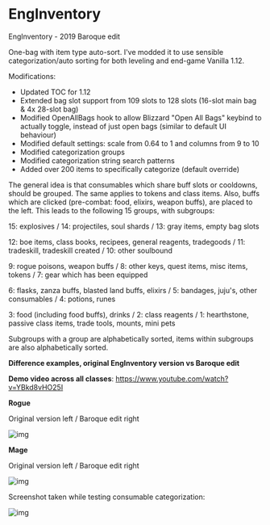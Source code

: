 # EngInventory
EngInventory - 2019 Baroque edit

One-bag with item type auto-sort. I've modded it to use sensible categorization/auto sorting for both leveling and end-game Vanilla 1.12. 

Modifications:

- Updated TOC for 1.12
- Extended bag slot support from 109 slots to 128 slots (16-slot main bag & 4x 28-slot bag)
- Modified OpenAllBags hook to allow Blizzard "Open All Bags" keybind to actually toggle,
  instead of just open bags (similar to default UI behaviour)
- Modified default settings: scale from 0.64 to 1 and columns from 9 to 10
- Modified categorization groups
- Modified categorization string search patterns
- Added over 200 items to specifically categorize (default override)

The general idea is that consumables which share buff slots or cooldowns, should be grouped. The same applies to tokens and class items. Also, buffs which are clicked (pre-combat: food, elixirs, weapon buffs), are placed to the left. This leads to the following 15 groups, with subgroups:

15: explosives / 14: projectiles, soul shards / 13: gray items, empty bag slots

12: boe items, class books, recipees, general reagents, tradegoods / 11: tradeskill, tradeskill created / 10: other soulbound

9: rogue poisons, weapon buffs / 8: other keys, quest items, misc items, tokens / 7: gear which has been equipped

6: flasks, zanza buffs, blasted land buffs, elixirs / 5: bandages, juju's, other consumables / 4: potions, runes

3: food (including food buffs), drinks / 2: class reagents / 1: hearthstone, passive class items, trade tools, mounts, mini pets

Subgroups with a group are alphabetically sorted, items within subgroups are also alphabetically sorted.

**Difference examples, original EngInventory version vs Baroque edit**

**Demo video across all classes**: https://www.youtube.com/watch?v=YBkd8vHO25I

**Rogue**

Original version left / Baroque edit right

![img](https://imgur.com/jCUSbgF.png)

**Mage**

Original version left / Baroque edit right

![img](https://imgur.com/lf0tfw9.png)

Screenshot taken while testing consumable categorization:

![img](https://imgur.com/LsXfAPa.png)
